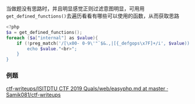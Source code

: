 当做题没有思路时，并且明显感觉正则过滤意图明显，可用用`get_defined_functions()`去遍历看看有哪些可以使用的函数，从而获取思路
```powershell
<?php
$a = get_defined_functions();
foreach ($a["internal"] as $value){
    if (!preg_match('/[\x00- 0-9\'"`$&.,|[{_defgops\x7F]+/i', $value)) {
        echo $value."<br>";
    }
}
```
### 例题
[ctf-writeups/ISITDTU CTF 2019 Quals/web/easyphp.md at master · Samik081/ctf-writeups](https://github.com/Samik081/ctf-writeups/blob/master/ISITDTU%20CTF%202019%20Quals/web/easyphp.md)
